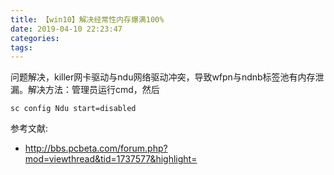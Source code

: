 ```yaml
---
title: 【win10】解决经常性内存爆满100%
date: 2019-04-10 22:23:47
categories:
tags:
---
```




问题解决，killer网卡驱动与ndu网络驱动冲突，导致wfpn与ndnb标签池有内存泄漏。解决方法：管理员运行cmd，然后

```shell
sc config Ndu start=disabled
```


参考文献:
* http://bbs.pcbeta.com/forum.php?mod=viewthread&tid=1737577&highlight=












